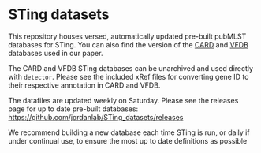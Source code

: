 # STing datasets

This repository houses versed, automatically updated pre-built pubMLST databases for STing.  You can also find the version of the [CARD](https://card.mcmaster.ca/) and [VFDB](http://www.mgc.ac.cn/VFs/main.htm) databases used in our paper.

The CARD and VFDB STing databases can be unarchived and used directly with `detector`.  Please see the included xRef files for converting gene ID to their respective annotation in CARD and VFDB.

The datafiles are updated weekly on Saturday.  Please see the releases page for up to date pre-built databases: https://github.com/jordanlab/STing_datasets/releases

We recommend building a new database each time STing is run, or daily if under continual use, to ensure the most up to date definitions as possible
